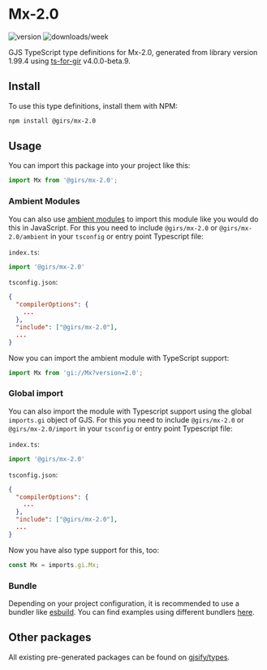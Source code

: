 
# Mx-2.0

![version](https://img.shields.io/npm/v/@girs/mx-2.0)
![downloads/week](https://img.shields.io/npm/dw/@girs/mx-2.0)


GJS TypeScript type definitions for Mx-2.0, generated from library version 1.99.4 using [ts-for-gir](https://github.com/gjsify/ts-for-gir) v4.0.0-beta.9.


## Install

To use this type definitions, install them with NPM:
```bash
npm install @girs/mx-2.0
```

## Usage

You can import this package into your project like this:
```ts
import Mx from '@girs/mx-2.0';
```

### Ambient Modules

You can also use [ambient modules](https://github.com/gjsify/ts-for-gir/tree/main/packages/cli#ambient-modules) to import this module like you would do this in JavaScript.
For this you need to include `@girs/mx-2.0` or `@girs/mx-2.0/ambient` in your `tsconfig` or entry point Typescript file:

`index.ts`:
```ts
import '@girs/mx-2.0'
```

`tsconfig.json`:
```json
{
  "compilerOptions": {
    ...
  },
  "include": ["@girs/mx-2.0"],
  ...
}
```

Now you can import the ambient module with TypeScript support: 

```ts
import Mx from 'gi://Mx?version=2.0';
```

### Global import

You can also import the module with Typescript support using the global `imports.gi` object of GJS.
For this you need to include `@girs/mx-2.0` or `@girs/mx-2.0/import` in your `tsconfig` or entry point Typescript file:

`index.ts`:
```ts
import '@girs/mx-2.0'
```

`tsconfig.json`:
```json
{
  "compilerOptions": {
    ...
  },
  "include": ["@girs/mx-2.0"],
  ...
}
```

Now you have also type support for this, too:

```ts
const Mx = imports.gi.Mx;
```

### Bundle

Depending on your project configuration, it is recommended to use a bundler like [esbuild](https://esbuild.github.io/). You can find examples using different bundlers [here](https://github.com/gjsify/ts-for-gir/tree/main/examples).

## Other packages

All existing pre-generated packages can be found on [gjsify/types](https://github.com/gjsify/types).


